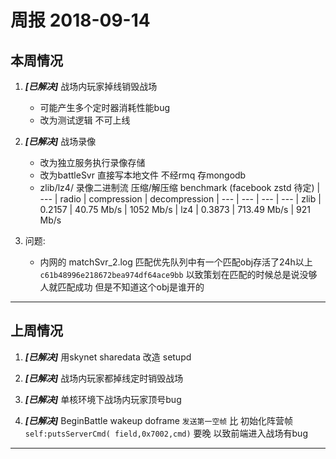 # 周报 2018-09-14

## 本周情况

1. ***[已解决]*** 战场内玩家掉线销毁战场
    * 可能产生多个定时器消耗性能bug
    * 改为测试逻辑 不可上线

2. ***[已解决]*** 战场录像
    * 改为独立服务执行录像存储
    * 改为battleSvr 直接写本地文件 不经rmq 存mongodb
    * zlib/lz4/ 录像二进制流 压缩/解压缩 benchmark (facebook zstd 待定)
        | ---  | radio  | compression   | decompression
        | ---  | ---    | ---           |  ---
        | zlib | 0.2157 | 40.75 Mb/s    | 1052 Mb/s
        | lz4  | 0.3873 | 713.49 Mb/s   | 921 Mb/s

3. 问题:
    * 内网的 matchSvr_2.log 匹配优先队列中有一个匹配obj存活了24h以上 `c61b48996e218672bea974df64ace9bb` 以致策划在匹配的时候总是说没够人就匹配成功 但是不知道这个obj是谁开的

---

## 上周情况

1. ***[已解决]*** 用skynet sharedata 改造 setupd

2. ***[已解决]*** 战场内玩家都掉线定时销毁战场

3. ***[已解决]*** 单核环境下战场内玩家顶号bug

4. ***[已解决]*** BeginBattle wakeup doframe `发送第一空帧` 比 初始化阵营帧
   `self:putsServerCmd( field,0x7002,cmd)` 要晚 以致前端进入战场有bug

---
